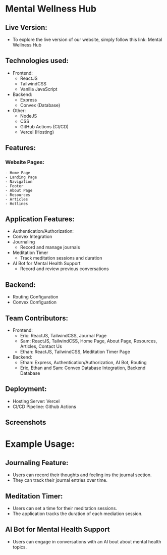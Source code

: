 # Mental Wellness Hub

## Live Version:
- To explore the live version of our website, simply follow this link: Mental Wellness Hub

## Technologies used:
- Frontend:
    - ReactJS
    - TailwindCSS
    - Vanilla JavaScript
- Backend:
    - Express
    - Convex (Database)
- Other:
    - NodeJS
    - CSS
    - GitHub Actions (CI/CD)
    - Vercel (Hosting)

## Features:

### Website Pages:
    - Home Page
    - Landing Page
    - Navigation
    - Footer
    - About Page
    - Resources
    - Articles
    - Hotlines

## Application Features:
- Authentication/Authorization:
- Convex Integration
- Journaling
    - Record and manage journals
- Meditation Timer
    - Track meditation sessions and duration
- AI Bot for Mental Health Support
    - Record and review previous conversations

## Backend:
- Routing Configuration
- Convex Configuation

## Team Contributors:
- Frontend:
    - Eric: ReactJS, TailwindCSS, Journal Page
    - Sam: ReactJS, TailwindCSS, Home Page, About Page, Resources, Articles, Contact Us
    - Ethan: ReactJS, TailwindCSS, Meditation Timer Page
- Backend:
    - Ethan: Express, Authentication/Authorization, AI Bot, Routing
    - Eric, Ethan and Sam: Convex Database Integration, Backend Database

## Deployment:
- Hosting Server: Vercel
- CI/CD Pipeline: Github Actions

## Screenshots



# Example Usage:

## Journaling Feature:
- Users can record their thoughts and feeling ins the journal section.
- They can track their journal entries over time.

## Meditation Timer:
- Users can set a time for their meditation sessions.
- The application tracks the duration of each mediation session.

## AI Bot for Mental Health Support
- Users can engage in conversations with an AI bout about mental health topics.
